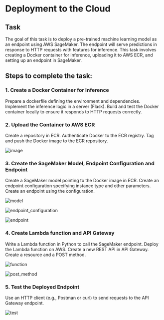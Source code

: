 # Deployment to the Cloud

## Task

The goal of this task is to deploy a pre-trained machine learning model as an endpoint using AWS SageMaker. The endpoint will serve predictions in response to HTTP requests with features for inference. This task involves creating a Docker container for inference, uploading it to AWS ECR, and setting up an endpoint in SageMaker.

## Steps to complete the task:

### 1. Create a Docker Container for Inference
Prepare a dockerfile defining the environment and dependencies.
Implement the inference logic in a server (Flask).
Build and test the Docker container locally to ensure it responds to HTTP requests correctly.

### 2. Upload the Container to AWS ECR
Create a repository in ECR.
Authenticate Docker to the ECR registry.
Tag and push the Docker image to the ECR repository.

![image](https://github.com/Andrej132/EPAM_MLE/assets/93214115/ed56311d-0060-4313-ba03-7f41aa3665ab)

### 3. Create the SageMaker Model, Endpoint Configuration and Endpoint
Create a SageMaker model pointing to the Docker image in ECR.
Create an endpoint configuration specifying instance type and other parameters.
Create an endpoint using the configuration.

![model](https://github.com/Andrej132/EPAM_MLE/assets/93214115/c70e320d-bbec-412a-a2e6-e4005713be84)

![endpoint_configuration](https://github.com/Andrej132/EPAM_MLE/assets/93214115/2525db05-8dcf-41ea-990d-0b0cd65afeab)

![endpoint](https://github.com/Andrej132/EPAM_MLE/assets/93214115/736e5e4b-7efc-4a7f-a8d7-7f2547d561de)

### 4. Create Lambda function and API Gateway
Write a Lambda function in Python to call the SageMaker endpoint.
Deploy the Lambda function on AWS.
Create a new REST API in API Gateway.
Create a resource and a POST method.

![function](https://github.com/Andrej132/EPAM_MLE/assets/93214115/b9d81a25-f6df-4143-9f2e-6b431f238d8c)

![post_method](https://github.com/Andrej132/EPAM_MLE/assets/93214115/719ac4e2-7659-4932-8cb2-ad0ec40c9d9d)

### 5. Test the Deployed Endpoint
Use an HTTP client (e.g., Postman or curl) to send requests to the API Gateway endpoint.

![test](https://github.com/Andrej132/EPAM_MLE/assets/93214115/9d118a09-2574-40e8-a13d-764eb5c1d177)


